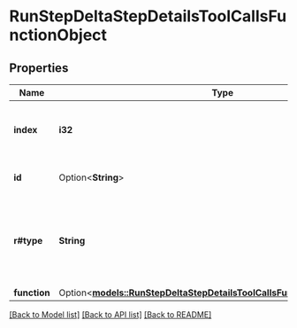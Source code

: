 # RunStepDeltaStepDetailsToolCallsFunctionObject

## Properties

Name | Type | Description | Notes
------------ | ------------- | ------------- | -------------
**index** | **i32** | The index of the tool call in the tool calls array. | 
**id** | Option<**String**> | The ID of the tool call object. | [optional]
**r#type** | **String** | The type of tool call. This is always going to be `function` for this type of tool call. | 
**function** | Option<[**models::RunStepDeltaStepDetailsToolCallsFunctionObjectFunction**](RunStepDeltaStepDetailsToolCallsFunctionObject_function.md)> |  | [optional]

[[Back to Model list]](../README.md#documentation-for-models) [[Back to API list]](../README.md#documentation-for-api-endpoints) [[Back to README]](../README.md)


